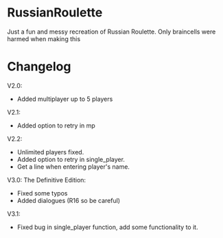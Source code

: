 # RussianRoulette
Just a fun and messy recreation of Russian Roulette. Only braincells were harmed when making this
# Changelog
V2.0:

- Added multiplayer up to 5 players

V2.1: 

- Added option to retry in mp

V2.2:

- Unlimited players fixed.
- Added option to retry in single_player.
- Get a line when entering player's name.

V3.0: The Definitive Edition:

- Fixed some typos
- Added dialogues (R16 so be careful)

V3.1:
- Fixed bug in single_player function, add some functionality to it.